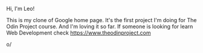 Hi, I'm Leo!

This is my clone of Google home page. It's the first project I'm doing for The Odin Project course. And I'm loving it so far. If someone is looking for learn Web Development check https://www.theodinproject.com

o/
